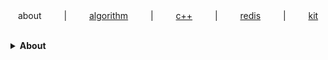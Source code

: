 <div align="center">
 about
&emsp;&emsp; | &emsp;&emsp;
<a href="https://github.com/losophy/algorithm/blob/master/README.md"> algorithm</a>
&emsp;&emsp; | &emsp;&emsp;
<a href="https://github.com/losophy/cc11/blob/master/README.md"> c++</a>
&emsp;&emsp; | &emsp;&emsp;
<a href="https://github.com/losophy/raindrop/blob/master/content/README_redis.md"> redis</a>
 &emsp;&emsp; | &emsp;&emsp;
<a href="https://github.com/losophy/raindrop/blob/master/content/README_redis.md"> kit</a>
</div> 
<br>

<b><details><summary>About</summary></b>

Some acticles

</details>


